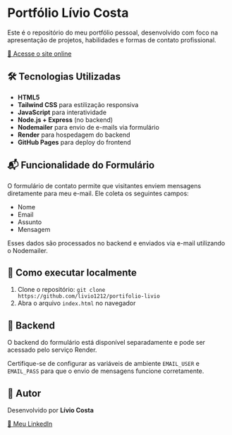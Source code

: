 <!DOCTYPE html>
<html lang="pt-BR">
<head>
  <meta charset="UTF-8">
  <meta name="viewport" content="width=device-width, initial-scale=1.0">

 
</head>
<body>

  <div class="section">
    <h1>Portfólio Lívio Costa</h1>
    <p>Este é o repositório do meu portfólio pessoal, desenvolvido com foco na apresentação de projetos, habilidades e formas de contato profissional.</p>
    <p><a href="https://livio1212.github.io/portifolio-livio" target="_blank">🔗 Acesse o site online</a></p>
  </div>

  <div class="section">
    <h2>🛠 Tecnologias Utilizadas</h2>
    <ul>
      <li><strong>HTML5</strong></li>
      <li><strong>Tailwind CSS</strong> para estilização responsiva</li>
      <li><strong>JavaScript</strong> para interatividade</li>
      <li><strong>Node.js + Express</strong> (no backend)</li>
      <li><strong>Nodemailer</strong> para envio de e-mails via formulário</li>
      <li><strong>Render</strong> para hospedagem do backend</li>
      <li><strong>GitHub Pages</strong> para deploy do frontend</li>
    </ul>
  </div>

  <div class="section">
    <h2>📬 Funcionalidade do Formulário</h2>
    <p>O formulário de contato permite que visitantes enviem mensagens diretamente para meu e-mail. Ele coleta os seguintes campos:</p>
    <ul>
      <li>Nome</li>
      <li>Email</li>
      <li>Assunto</li>
      <li>Mensagem</li>
    </ul>
    <p>Esses dados são processados no backend e enviados via e-mail utilizando o Nodemailer.</p>
  </div>

  <div class="section">
    <h2>🚀 Como executar localmente</h2>
    <ol>
      <li>Clone o repositório: <code>git clone https://github.com/livio1212/portifolio-livio</code></li>
      <li>Abra o arquivo <code>index.html</code> no navegador</li>
    </ol>
  </div>

  <div class="section">
    <h2>🔧 Backend</h2>
    <p>O backend do formulário está disponível separadamente e pode ser acessado pelo serviço Render.</p>
    <p>Certifique-se de configurar as variáveis de ambiente <code>EMAIL_USER</code> e <code>EMAIL_PASS</code> para que o envio de mensagens funcione corretamente.</p>
  </div>


  <div class="section">
    <h2>👤 Autor</h2>
    <p>Desenvolvido por <strong>Lívio Costa</strong></p>
    <p><a href="https://www.linkedin.com/in/livio1212" target="_blank">🔗 Meu LinkedIn</a></p>
  </div>

</body>
</html>

